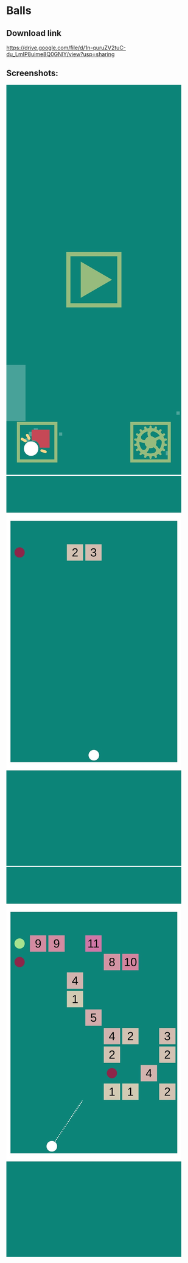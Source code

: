 # Balls

## Download link
https://drive.google.com/file/d/1n-quruZV2tuC-du_LmIP8uime8Q0GNlY/view?usp=sharing

## Screenshots:

![Image alt](https://github.com/matvuric/Balls/raw/master/1.jpg)
![Image alt](https://github.com/matvuric/Balls/raw/master/2.jpg)
![Image alt](https://github.com/matvuric/Balls/raw/master/3.jpg)

